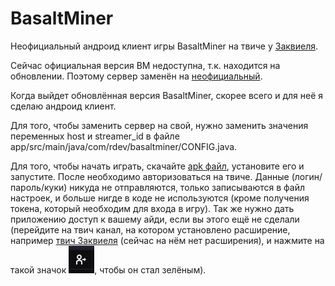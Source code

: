 # BasaltMiner

Неофициальный андроид клиент игры BasaltMiner на твиче у [Заквиеля](https://www.twitch.tv/zakvielchannel).

Сейчас официальная версия BM недоступна, т.к. находится на обновлении. Поэтому сервер заменён на [неофициальный](https://github.com/RuslanUC/BasaltMiner-server).

Когда выйдет обновлённая версия BasaltMiner, скорее всего и для неё я сделаю андроид клиент.

Для того, чтобы заменить сервер на свой, нужно заменить значения переменных host и streamer_id в файле app/src/main/java/com/rdev/basaltminer/CONFIG.java.

Для того, чтобы начать играть, скачайте [apk файл](https://github.com/RuslanUC/BasaltMiner-android/releases/download/1.3/BasaltMiner.apk), установите его и запустите. После необходимо авторизоваться на твиче. Данные (логин/пароль/куки) никуда не отправляются, только записываются в файл настроек, и больше нигде в коде не используются (кроме получения токена, который необходим для входа в игру). Так же нужно дать приложению доступ к вашему айди, если вы этого ещё не сделали (перейдите на твич канал, на котором установлено расширение, например [твич Заквиеля](https://www.twitch.tv/zakvielchannel) (сейчас на нём нет расширения), и нажмите на такой значок ![...](https://raw.githubusercontent.com/RuslanUC/BasaltMiner-android/master/images/permission_icon.png), чтобы он стал зелёным).
